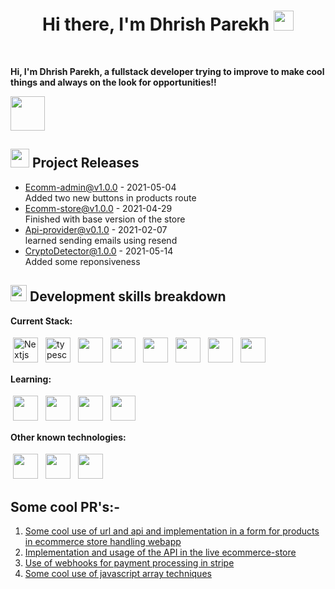 
<h1 align="center">Hi there, I'm <a href="https://dhrishp-portfolio.vercel.app/" style="text-decoration:none " target="_blank">Dhrish Parekh</a> <img
src="https://i.pinimg.com/originals/5e/d0/40/5ed0407783c8a096eb8578b611bae809.gif" height="32" style="" /></h1>
<br />

**Hi, I'm Dhrish Parekh, a fullstack developer trying to improve to make cool things and always on the look for opportunities!!**

<a href="#"><img  src="https://media.discordapp.net/attachments/775344092862873600/958055349133389895/SPEEN-1.gif" align="center" height="55"    /></a>

## <img src="https://cdn.discordapp.com/emojis/828069405426319430.gif?size=4096&quality=lossless" height="30"/> Project Releases 

- <a href='https://github.com/DhrishP/ecomm-dashboard-admin' target='_blank'>Ecomm-admin@v1.0.0</a> - 2021-05-04
  <br/> Added two new buttons in products route
- <a href='https://github.com/blackcater-labs/unisite/releases/tag/v0.1.0-alpha.3' target='_blank'>Ecomm-store@v1.0.0</a> - 2021-04-29
  <br/> Finished with base version of the store
- <a href='https://github.com/DhrishP/api-provider' target='_blank'>Api-provider@v0.1.0</a> - 2021-02-07
<br/> learned sending emails using resend
- <a href='https://github.com/DhrishP/CryptoDetect' target='_blank'>CryptoDetector@1.0.0</a> - 2021-05-14
  <br/> Added some reponsiveness


## <img src="https://media.tenor.com/o0Rsr-YDeFUAAAAC/flushed-emoji-sus.gif" height="26"/> Development skills breakdown

**Current Stack:**

<p>
<img src="https://DhrishP/DhrishP/images/nextjs-icon" height="40" style="vertical-align:down; margin:4px" alt="Nextjs">
<img src="https://github.com/DhrishP/DhrishP/images/typescript.svg" height="40" style="vertical-align:down; margin:4px" alt="typescript">
<img src="https://github.com/DhrishP/DhrishP/images/react.svg" height="40" style="vertical-align:down;margin:4px">
<img src="https://github.com/DhrishP/DhrishP/images/tailwind.svg" height="40" style="vertical-align:down;margin:4px">
<img src="https://github.com/DhrishP/DhrishP/images/postgres.svg" height="40" style="vertical-align:down;margin:4px">
<img src="https://github.com/DhrishP/DhrishP/images/prisma.svg" height="40" style="vertical-align:down;margin:4px">
<img src="https://github.com/DhrishP/DhrishP/images/clerk.webp" height="40" style="vertical-align:down;margin:4px">
<img src="https://github.com/DhrishP/DhrishP/images/stripe.svg" height="40" style="vertical-align:down;margin:4px">
</p>

**Learning:**
<p>
<img src="https://github.com/DhrishP/DhrishP/images/Rquery.png" height="40" style="vertical-align:down;margin:4px">
<img src="https://github.com/DhrishP/DhrishP/images/graphql.svg" height="40" style="vertical-align:down;margin:4px">
<img src="https://github.com/DhrishP/DhrishP/images/aws.svg" height="40" style="vertical-align:down;margin:4px">
<img src="https://github.com/DhrishP/DhrishP/images/trpc.png" height="40" style="vertical-align:down;margin:4px">
</p>

**Other known technologies:**
<p>
<img src="https://github.com/DhrishP/DhrishP/images/nodejs.svg" height="40" style="vertical-align:down;margin:4px">
<img src="https://github.com/DhrishP/DhrishP/images/zustand.svg" height="40" style="vertical-align:down;margin:4px">
<img src="https://github.com/DhrishP/DhrishP/images/python.svg" height="40" style="vertical-align:down;margin:4px">
</p>

## Some cool PR's:-
1. [Some cool use of url and api and implementation in a form for products in ecommerce store handling webapp](https://github.com/DhrishP/ecomm-dashboard-admin/commit/9e04213759cb70e0d84add79f3be50fd261702d3)
1. [Implementation and usage of the API in the live ecommerce-store](https://github.com/DhrishP/ecomm-store/commit/f99242b46794677df3b894479e797d7af685db98)
1. [Use of webhooks for payment processing in stripe]()
1. [Some cool use of javascript array techniques]()






